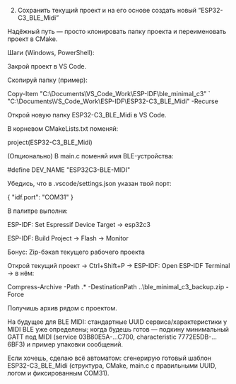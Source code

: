 2) Сохранить текущий проект и на его основе создать новый “ESP32-C3_BLE_Midi”

Надёжный путь — просто клонировать папку проекта и переименовать проект в CMake.

Шаги (Windows, PowerShell):

Закрой проект в VS Code.

Скопируй папку (пример):

Copy-Item "C:\Documents\VS_Code_Work\ESP-IDF\ble_minimal_c3" `
          "C:\Documents\VS_Code_Work\ESP-IDF\ESP32-C3_BLE_Midi" -Recurse


Открой новую папку ESP32-C3_BLE_Midi в VS Code.

В корневом CMakeLists.txt поменяй:

project(ESP32-C3_BLE_Midi)


(Опционально) В main.c поменяй имя BLE-устройства:

#define DEV_NAME "ESP32C3-BLE-MIDI"


Убедись, что в .vscode/settings.json указан твой порт:

{ "idf.port": "COM31" }


В палитре выполни:

ESP-IDF: Set Espressif Device Target → esp32c3

ESP-IDF: Build Project → Flash → Monitor

Бонус: Zip-бэкап текущего рабочего проекта

Открой текущий проект → Ctrl+Shift+P → ESP-IDF: Open ESP-IDF Terminal → в нём:

Compress-Archive -Path .\* -DestinationPath ..\ble_minimal_c3_backup.zip -Force


Получишь архив рядом с проектом.

На будущее для BLE MIDI: стандартные UUID сервиса/характеристики у MIDI BLE уже определены; когда будешь готов — подкину минимальный GATT под MIDI (service 03B80E5A-…C700, characteristic 7772E5DB-…6BF3) и пример упаковки сообщений.

Если хочешь, сделаю всё автоматом: сгенерирую готовый шаблон ESP32-C3_BLE_Midi (структура, CMake, main.c с правильными UUID, логом и фиксированным COM31).